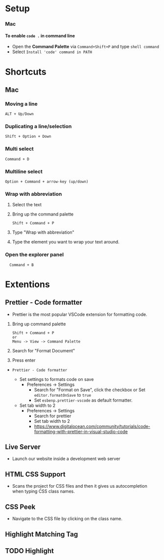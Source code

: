 # Setup

### Mac

#### To enable `code .` in command line

- Open the **Command Palette** via `Command+Shift+P` and type `shell command`
- Select `Install 'code' command in PATH`

# Shortcuts

## Mac

### Moving a line

    ALT + Up/Down

### Duplicating a line/selection

    Shift + Option + Down

### Multi select

    Command + D

### Multiline select

    Option + Command + arrow-key (up/down)

### Wrap with abbreviation

1.  Select the text
2.  Bring up the command palette

        Shift + Command + P

3.  Type "Wrap with abbreviation"
4.  Type the element you want to wrap your text around.

### Open the explorer panel

      Command + B

# Extentions

## Prettier - Code formatter

- Prettier is the most popular VSCode extension for formatting code.

1.  Bring up command palette

        Shift + Command + P
        or
        Menu -> View -> Command Palette

2.  Search for "Format Document"
3.  Press enter

- `Prettier - Code formatter`

  - Set settings to formats code on save
    - Preferences -> Settings
      - Search for "Format on Save", click the checkbox or Set `editor.formatOnSave` to `true`
      - Set `esbenp.prettier-vscode` as default formatter.
  - Set tab width to 2
    - Preferences -> Settings
      - Search for prettier
      - Set tab width to 2
      - https://www.digitalocean.com/community/tutorials/code-formatting-with-prettier-in-visual-studio-code

## Live Server

- Launch our website inside a development web server

## HTML CSS Support

- Scans the project for CSS files and then it gives us autocompletion when typing CSS class names.

## CSS Peek

- Navigate to the CSS file by clicking on the class name.

## Highlight Matching Tag

## TODO Highlight

